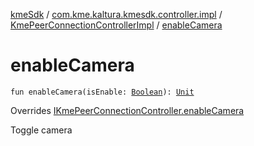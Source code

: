 [kmeSdk](../../index.md) / [com.kme.kaltura.kmesdk.controller.impl](../index.md) / [KmePeerConnectionControllerImpl](index.md) / [enableCamera](./enable-camera.md)

# enableCamera

`fun enableCamera(isEnable: `[`Boolean`](https://kotlinlang.org/api/latest/jvm/stdlib/kotlin/-boolean/index.html)`): `[`Unit`](https://kotlinlang.org/api/latest/jvm/stdlib/kotlin/-unit/index.html)

Overrides [IKmePeerConnectionController.enableCamera](../../com.kme.kaltura.kmesdk.controller/-i-kme-peer-connection-controller/enable-camera.md)

Toggle camera

